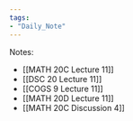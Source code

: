 ```yaml
---
tags:
- "Daily_Note"
---
```

Notes:  
- [[MATH 20C Lecture 11]]  
- [[DSC 20 Lecture 11]]  
- [[COGS 9 Lecture 11]]  
- [[MATH 20D Lecture 11]]  
- [[MATH 20C Discussion 4]]  
